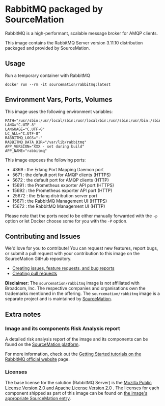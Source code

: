 # RabbitMQ packaged by SourceMation

RabbitMQ is a high-performant, scalable message broker for AMQP clients.

This image contains the RabbitMQ Server version 3.11.10 distribution packaged
and provided by SourceMation.

## Usage

Run a temporary container with RabbitMQ

```
docker run --rm -it sourcemation/rabbitmq:latest
```

## Environment Vars, Ports, Volumes

This image uses the following environment variables:

```
PATH="/usr/sbin:/usr/local/sbin:/usr/local/bin:/usr/sbin:/usr/bin:/sbin:/bin"
LANG="C.UTF-8"
LANGUAGE="C.UTF-8"
LC_ALL="C.UTF-8"
RABBITMQ_LOGS="-"
RABBITMQ_DATA_DIR="/var/lib/rabbitmq"
APP_VERSION="XXX - set during build"
APP_NAME="rabbitmq"
```

This image exposes the following ports:

- 4369 : the Erlang Port Mapping Daemon port
- 5671 : the default port for AMQP clients (HTTPS)
- 5672 : the default port for AMQP clients (HTTP)
- 15691 : the Prometheus exporter API port (HTTPS)
- 15692 : the Prometheus exporter API port (HTTP)
- 25672 : the Erlang distribution server port
- 15671 : the RabbitMQ Management UI (HTTPS)
- 15672 : the RabbitMQ Management UI (HTTP)

Please note that the ports need to be either manually forwarded with the
`-p` option or let Docker choose some for you with the `-P` option.

## Contributing and Issues

We'd love for you to contribute! You can request new features, report bugs, or
submit a pull request with your contribution to this image on the SourceMation
GitHub repository.

- [Creating issues, feature requests, and bug reports](https://github.com/SourceMation/images/issues/new/choose)
- [Creating pull requests](https://github.com/SourceMation/images/compare)

**Disclaimer:** The `sourcemation/rabbitmq` image is not affiliated with
Broadcom, Inc. The respective companies and organisations own the trademarks
mentioned in the offering. The `sourcemation/rabbitmq` image is a separate
project and is maintained by [SourceMation](https://sourcemation.com).

## Extra notes

### Image and its components Risk Analysis report

A detailed risk analysis report of the image and its components can be found on
the [SourceMation
platform](https://www.sourcemation.com/products/2630e078-ddb3-4845-aacd-d054190c7912/deployments).

For more information, check out the [Getting Started tutorials on the RabbitMQ
official website](https://www.rabbitmq.com/tutorials) page.

### Licenses

The base license for the solution (RabbitMQ Server) is the [Mozilla Public
License Version 2.0 and Apache License Version
2.0](https://github.com/rabbitmq/rabbitmq-server/blob/v3.11.10/LICENSE) . The
licenses for each component shipped as part of this image can be found on [the
image's appropriate SourceMation entry](https://www.sourcemation.com/products/2630e078-ddb3-4845-aacd-d054190c7912/deployments).
